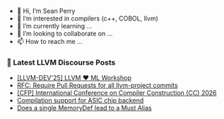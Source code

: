- 👋 Hi, I’m Sean Perry
- 👀 I’m interested in compilers (c++, COBOL, llvm)
- 🌱 I’m currently learning ...
- 💞️ I’m looking to collaborate on ...
- 📫 How to reach me ...

<!---
s66perry/s66perry is a ✨ special ✨ repository because its `README.md` (this file) appears on your GitHub profile.
You can click the Preview link to take a look at your changes.
--->
### 📕 Latest LLVM Discourse Posts

<!-- DISCOURSE-LLVM:START -->
- [[LLVM-DEV&#39;25] LLVM :hearts: ML Workshop](https://discourse.llvm.org/t/llvm-dev25-llvm-ml-workshop/87488#post_5)
- [RFC: Require Pull Requests for all llvm-project commits](https://discourse.llvm.org/t/rfc-require-pull-requests-for-all-llvm-project-commits/88164?page=4#post_75)
- [[CFP] International Conference on Compiler Construction &lpar;CC&rpar; 2026](https://discourse.llvm.org/t/cfp-international-conference-on-compiler-construction-cc-2026/88713#post_1)
- [Compilation support for ASIC chip backend](https://discourse.llvm.org/t/compilation-support-for-asic-chip-backend/88702#post_2)
- [Does a single MemoryDef lead to a Must Alias](https://discourse.llvm.org/t/does-a-single-memorydef-lead-to-a-must-alias/88712#post_1)
<!-- DISCOURSE-LLVM:END -->

